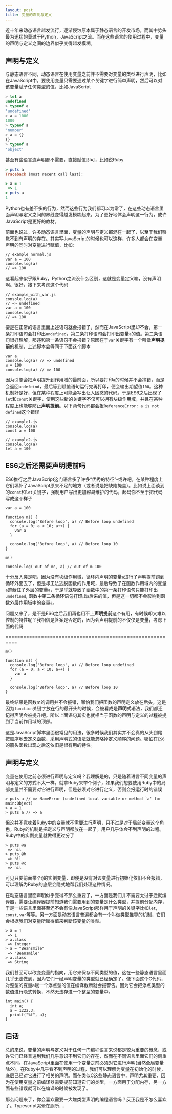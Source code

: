 ```yaml
---
layout: post
title: 变量的声明与定义
---
```

近十年来动态语言越发流行，逐渐侵蚀原本属于静态语言的开发市场，而其中势头最为迅猛的莫过于Python，JavaScript之流。而在这些语言的使用过程中，变量的声明与定义之间的边界似乎变得越发模糊。

## 声明与定义

与静态语言不同，动态语言在使用变量之前并不需要对变量的类型进行声明，比如在JavaScript中，要使用变量只需要通过某个关键字进行简单声明，然后可以对该变量赋予任何类型的值，比如JavaScript

``` javascript
> let a
undefined
> typeof a
'undefined'
> a = 1000
1000
> typeof a
'number'
> a = {}
{}
> typeof a
'object'
```

甚至有些语言连声明都不需要，直接赋值即可，比如说Ruby

``` ruby
> puts a
Traceback (most recent call last):

> a = 1
 => 1
> puts a
1
```

Python也有差不多的行为，然而这些行为我们都习以为常了，在这些动态语言里面声明与定义之间的界线变得越发模糊起来，为了更好地体会声明这一行为，或许JavaScript是更好的教材。

前面也说过，许多动态语言里面，变量的声明与定义都混在一起了，以至于我们察觉不到有声明的存在。其实写JavaScript的时候也可以这样，许多人都会在变量声明的同时对变量进行赋值，比如:


``` node
// example_normal.js
var a = 100
console.log(a)
// => 100
```

这看起来似乎跟Ruby，Python之流没什么区别，这就是变量定义嘛，没有声明啊。很好，接下来考虑这个代码

``` node
// example_with_var.js
console.log(a)
// => undefined
var a = 100
console.log(a)
// => 100
```

要是在正常的语言里面上述语句就会报错了，然而在JavaScript里却不会，第一条打印语句会打印出`undefined`，第二条打印语句会打印出变量`a`的值。第二条语句很好理解，那违和第一条语句不会报错？原因在于`var`关键字有一个叫做**声明提前**的机制，上述脚本会等同于下面这个脚本

``` node
var a
console.log(a) // => undefined
a = 100
console.log(a) // => 100
```

因为引擎会把声明提升到作用域的最前面，所以要打印`a`的时候并不会抱错，而是会返回`undefeind`，最后等到赋值语句运行完再打印，便会输出期望值`100`。这种机制好是好，但在某种程度上可能会写出让人困惑的代码。于是ES6之后出现了`let`和`const`关键字，使用这些新的关键字不仅可以拥有块级作用域，并且在某种程度上也能够防止**声明提前**。以下两句代码都会报`ReferenceError: a is not defined`这个错误

``` node
// example1.js
console.log(a)
const a = 100
```

``` node
// example2.js
console.log(a)
let a = 100
```

## ES6之后还需要声明提前吗

ES6推行之后JavaScript这门语言多了许多“优秀的特征”-或许吧。在某种程度上它们填补了JavaScript原来不足的地方（或者说是把缺陷掩盖）。比如说上面谈到的`const`和`let`关键字，强制用户写出更加容易维护的代码，起码你不至于把代码写成这个样子

``` node
var a = 100

function m() {
  console.log('Before loop', a) // Before loop undefined
  for (a = 0; a < 10; a++) {
    var a
  }

  console.log('Before loop', a) // Before loop 10
}

m()

console.log('out of m', a) // out of m 100
```

十分反人类是吧，因为没有块级作用域，循环内声明的变量`a`进行了声明提前跑到循环外面去了，但是却无法逃脱函数的作用域，最后导致了在函数作用域内的变量`a`遮蔽住了外层的变量`a`，于是乎就导致了函数中的第一条打印语句只能打印出`undefined`, 函数中第二条循环语句打印出`a`后来的值，但是这一切都不会影响到函数外层作用域中的变量`a`。

问题又来了，是不是ES6之后我们再也用不上**声明提前**这个有用，有时候却又难以控制的特性呢？我相信是答案是否定的，因为会声明提前的不仅仅是变量，考虑下面的代码

==========================================================

``` node
m()

function m() {
  console.log('Before loop', a) // Before loop undefined
  for (a = 0; a < 10; a++) {
    var a
  }

  console.log('Before loop', a) // Before loop 10
}
```

最终结果是函数m的调用并不会报错，哪怕我们把函数的声明定义放在后头，这是因为`function`关键字放在行的最开头的时候，会被看成是**声明式**语法，我们都还记得声明会被提升吧。所以上面语句其实也就相当于函数的声明与定义的过程被提到了当前作用域的顶部。

这是JavaScript脚本里面很常见的用法，很多时候我们其实并不会真的从头到尾按顺序地去定义函数，采用声明式的语法就能忽略掉定义顺序的问题。哪怕在`ES6`的箭头函数出现之后这依旧是很有用的特性。

## 声明与定义

变量在使用之前必须进行声明与定义吗？我理解是的，只是随着语言不同变量的声明与定义的方式不太一样。就拿Ruby来举个例子，如果我们想要使用Ruby中的局部变量并不需要对它进行声明，但是必须对它进行定义，否则会报运行时的错误

```
> puts a // => NameError (undefined local variable or method `a' for main:Object)
> a = 1
> puts a // => a
```

但这并不意味着Ruby中的变量就不需要进行声明，只不过是对于局部变量这个角色，Ruby的机制是把定义与声明都放在一起了。用户几乎体会不到声明的过程。Ruby中的实例变量就做得更过分了

```
> puts @a
 => nil
> puts @b
 => nil
> puts @c
 => nil
```

可见只要前面带个`@`的实例变量，即便是没有对该变量进行初始化依旧不会报错，可以理解为Ruby的底层会隐式地帮我们处理这种情况。

在动态语言里面声明似乎变得不那么重要了，一方面是我们并不需要太过于迁就编译器，需要让编译器提前知道我们需要用到的变量是什么类型，并提前分配内存，于是一些语言里面甚至还不会有像JavaScript那样用于声明的关键字比如`let`, `const`, `var`等等。另一方面是动态语言普遍都会有一个叫做类型推导的机制，它们会根据我们对变量所赋得值来判断该变量的类型。

```
> a = 1
 => 1
> a.class
 => Integer
> a = "Beansmile"
 => "Beansmile"
> a.class
 => String
```

我们甚至可以改变变量的指向，用它来保存不同类型的值，这在一些静态语言里面几乎无法做到，因为它们一经声明变量的类型就已经确定了。像下面这个C代码，对整型的变量a赋一个浮点型的值在编译截断就会报警告。因为它会把浮点类型的数值进行隐式转换，不然无法存进一个整型的变量中。

```
int main() {
  int a;
  a = 1222.3;
  printf("%f", a);
}

```

## 后话

总的来说，变量的声明与定义对于任何一门编程语言来说都是较为重要的概念，或许它们已经普遍到我们几乎意识不到它们的存在，然而在不同语言里面它们的侧重点不同。在JavaScript里面在使用一个变量之前必须对它进行声明(当然全局变量除外)，在Ruby中几乎看不到声明的过程，我们可以理解为变量在初始化的时候，底层已经对它进行了相关的声明。而在类似C这些静态语言中，声明尤其重要，因为在使用变量之前编译器需要提前知道它们的类型，一方面用于分配内存，另一方面有些错误就可以在编译的时候被发现了。

那么问题来了，你会喜欢需要一大堆类型声明的编程语言吗？反正我是不怎么喜欢了。Typescript哭晕在厕所....
